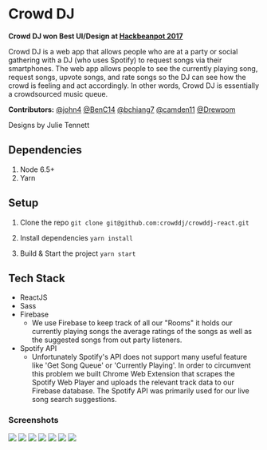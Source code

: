# Crowd DJ

**Crowd DJ won Best UI/Design at [Hackbeanpot 2017](https://hackbeanpot.com)**

Crowd DJ is a web app that allows people who are at a party or social gathering with a DJ (who uses Spotify) to request songs via their smartphones. The web app allows people to see the currently playing song, request songs, upvote songs, and rate songs so the DJ can see how the crowd is feeling and act accordingly. In other words, Crowd DJ is essentially a crowdsourced music queue.

**Contributors:** [@john4](https://github.com/john4) [@BenC14](https://github.com/BenC14) [@bchiang7](https://github.com/bchiang7) [@camden11](https://github.com/camden11) [@Drewpom](https://github.com/Drewpom)

Designs by Julie Tennett

## Dependencies
1. Node 6.5+
2. Yarn

## Setup
1. Clone the repo
```git clone git@github.com:crowddj/crowddj-react.git```

2. Install dependencies
```yarn install```

3. Build & Start the project
```yarn start```

## Tech Stack
- ReactJS
- Sass
- Firebase
  * We use Firebase to keep track of all our "Rooms" it holds our currently playing songs the average ratings of the songs as well as the suggested songs from out party listeners.
- Spotify API
  * Unfortunately Spotify's API does not support many useful feature like 'Get Song Queue' or 'Currently Playing'. In order to circumvent this problem we built Chrome Web Extension that scrapes the Spotify Web Player and uploads the relevant track data to our Firebase database. The Spotify API was primarily used for our live song search suggestions.

### Screenshots
![](./public/screenshots/1.png)
![](./public/screenshots/2.png)
![](./public/screenshots/3.png)
![](./public/screenshots/4.png)
![](./public/screenshots/5.png)
![](./public/screenshots/6.png)
![](./public/screenshots/7.png)
